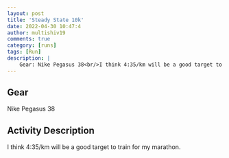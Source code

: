 ```yaml
---
layout: post
title: 'Steady State 10k'
date: 2022-04-30 10:47:4
author: multishiv19
comments: true
category: [runs]
tags: [Run]
description: |
    Gear: Nike Pegasus 38<br/>I think 4:35/km will be a good target to train for my marathon. 
---
```


## Gear
Nike Pegasus 38

## Activity Description
I think 4:35/km will be a good target to train for my marathon. 


<div width='100%' class='strava-embed-placeholder' data-embed-type='activity' data-embed-id='7061858910'></div>
<script src='https://strava-embeds.com/embed.js'></script>
